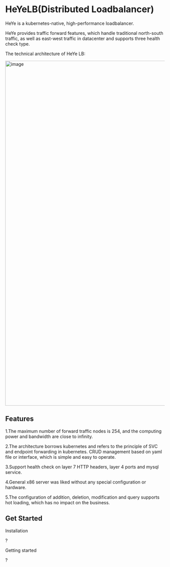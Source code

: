 # HeYeLB(Distributed Loadbalancer)

HeYe is a kubernetes-native, high-performance loadbalancer.

HeYe provides traffic forward features, which handle traditional north-south traffic, as well as east-west traffic in datacenter and supports three health check type.

The technical architecture of HeYe LB:

<img width="1091" alt="image" src="https://user-images.githubusercontent.com/104561610/167608059-4a7b7e48-3287-4fcd-a6bc-a4df259d4b20.png">


Features
------------------------
1.The maximum number of forward traffic nodes is 254, and the computing power and bandwidth are close to infinity.

2.The architecture borrows kubernetes and refers to the principle of SVC and endpoint forwarding in kubernetes. CRUD management based on yaml file or interface, which is simple and easy to operate.

3.Support health check on layer 7 HTTP headers, layer 4 ports and mysql service.

4.General x86 server was liked without any special configuration or hardware.

5.The configuration of addition, deletion, modification and query supports hot loading, which has no impact on the business.


Get Started
----------------------------
Installation

?

Getting started

?
